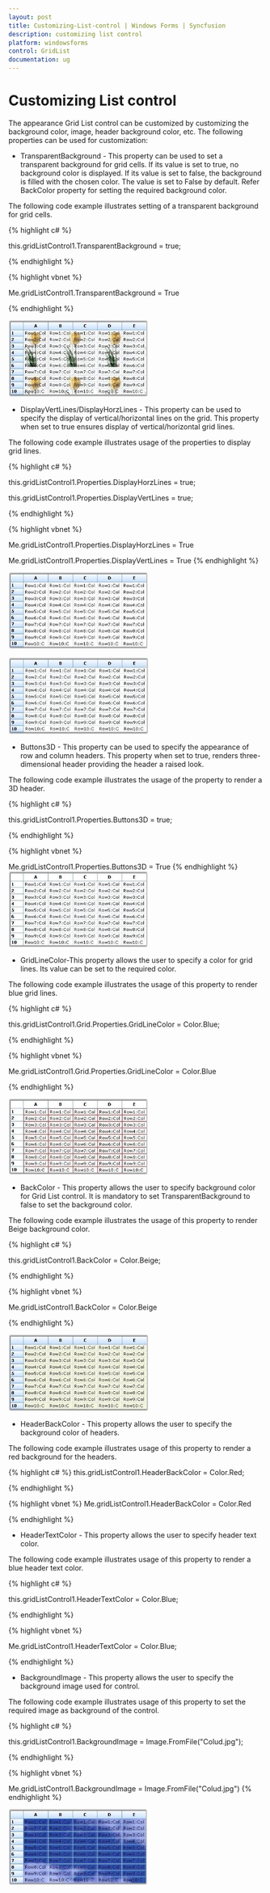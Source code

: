 ```yaml
---
layout: post
title: Customizing-List-control | Windows Forms | Syncfusion
description: customizing list control
platform: windowsforms
control: GridList
documentation: ug
---
```


# Customizing List control

The appearance Grid List control can be customized by customizing the background color, image, header background color, etc. The following properties can be used for customization:

* TransparentBackground - This property can be used to set a transparent background for grid cells. If its value is set to true, no background color is displayed. If its value is set to false, the background is filled with the chosen color. The value is set to False by default. Refer BackColor property for setting the required background color. 

The following code example illustrates setting of a transparent background for grid cells.



{% highlight c# %}

this.gridListControl1.TransparentBackground = true;



{% endhighlight  %}

{% highlight vbnet %}

Me.gridListControl1.TransparentBackground = True

{% endhighlight  %}

![](Customizing-List-control_images/Customizing-List-control_img1.jpeg) 





* DisplayVertLines/DisplayHorzLines - This property can be used to specify the display of vertical/horizontal lines on the grid. This property when set to true ensures display of vertical/horizontal grid lines.

The following code example illustrates usage of the properties to display grid lines.



{% highlight c# %}

this.gridListControl1.Properties.DisplayHorzLines = true;

this.gridListControl1.Properties.DisplayVertLines = true;

{% endhighlight  %}



{% highlight vbnet %}

Me.gridListControl1.Properties.DisplayHorzLines = True

Me.gridListControl1.Properties.DisplayVertLines = True
{% endhighlight  %}

![](Customizing-List-control_images/Customizing-List-control_img2.jpeg) 





![](Customizing-List-control_images/Customizing-List-control_img3.jpeg)





* Buttons3D - This property can be used to specify the appearance of row and column headers. This property when set to true, renders three-dimensional header providing the header a raised look. 

The following code example illustrates the usage of the property to render a 3D header.



{% highlight c# %}

this.gridListControl1.Properties.Buttons3D = true;

{% endhighlight  %}


{% highlight vbnet %}


Me.gridListControl1.Properties.Buttons3D = True
{% endhighlight  %}
![](Customizing-List-control_images/Customizing-List-control_img4.jpeg) 



* GridLineColor-This property allows the user to specify a color for grid lines. Its value can be set to the required color.

The following code example illustrates the usage of this property to render blue grid lines.


{% highlight c# %}


this.gridListControl1.Grid.Properties.GridLineColor = Color.Blue;

{% endhighlight  %}



{% highlight vbnet %}

Me.gridListControl1.Grid.Properties.GridLineColor = Color.Blue

{% endhighlight  %}

![](Customizing-List-control_images/Customizing-List-control_img5.jpeg) 





* BackColor - This property allows the user to specify background color for Grid List control. It is mandatory to set TransparentBackground to false to set the background color.

The following code example illustrates the usage of this property to render Beige background color.



{% highlight c# %}

this.gridListControl1.BackColor = Color.Beige;

{% endhighlight  %}


{% highlight vbnet %}


Me.gridListControl1.BackColor = Color.Beige

{% endhighlight  %}

![](Customizing-List-control_images/Customizing-List-control_img6.jpeg) 



* HeaderBackColor - This property allows the user to specify the background color of headers.

The following code example illustrates usage of this property to render a red background for the headers.




{% highlight c# %}
this.gridListControl1.HeaderBackColor = Color.Red;

{% endhighlight  %}




{% highlight vbnet %}
Me.gridListControl1.HeaderBackColor = Color.Red

{% endhighlight  %}

* HeaderTextColor - This property allows the user to specify header text color. 

The following code example illustrates usage of this property to render a blue header text color.


{% highlight c# %}


this.gridListControl1.HeaderTextColor = Color.Blue;

{% endhighlight %}



{% highlight vbnet %}

Me.gridListControl1.HeaderTextColor = Color.Blue;

{% endhighlight  %}

* BackgroundImage - This property allows the user to specify the background image used for control.

The following code example illustrates usage of this property to set the required image as background of the control.



{% highlight c# %}

this.gridListControl1.BackgroundImage = Image.FromFile("Colud.jpg");

{% endhighlight  %}


{% highlight vbnet %}


Me.gridListControl1.BackgroundImage = Image.FromFile("Colud.jpg")
{% endhighlight  %}


![](Customizing-List-control_images/Customizing-List-control_img7.jpeg)





